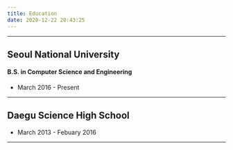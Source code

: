 ```yaml
---
title: Education
date: 2020-12-22 20:43:25
---
```

---
## Seoul National University
#### B.S. in Computer Science and Engineering
* March 2016 - Present
---
## Daegu Science High School
* March 2013 - Febuary 2016
---